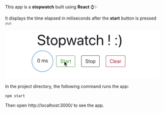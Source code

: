 This app is a **stopwatch** built using **React** ⌚️✨

It displays the time elapsed in miliseconds after the **start** button is pressed 🔥🔥

![](StopWatch.gif)

In the project directory, the following command runs the app:

```bash
npm start
```


Then open http://localhost:3000/ to see the app.

